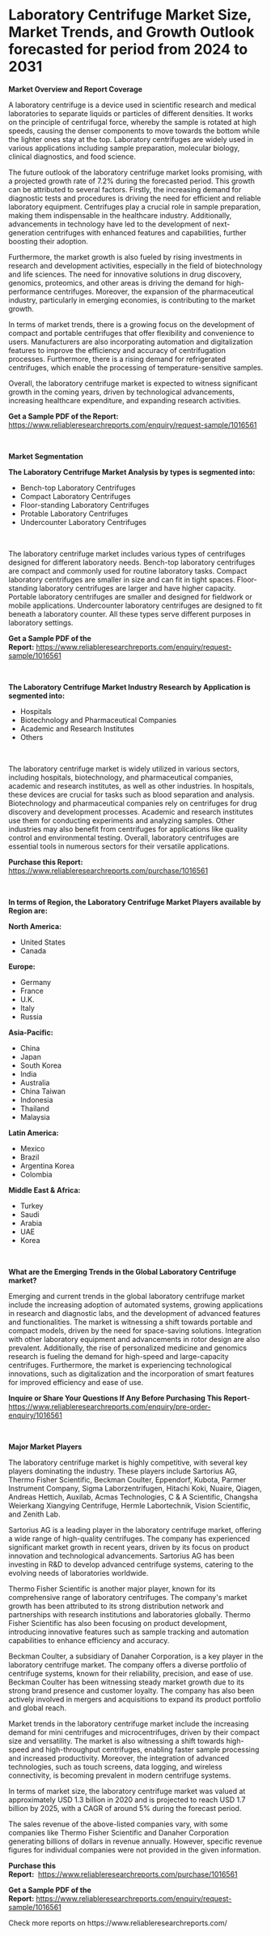 <p><h1>Laboratory Centrifuge Market Size, Market Trends, and Growth Outlook forecasted for period from 2024 to 2031</h1></p><p><strong>Market Overview and Report Coverage</strong></p>
<p><p>A laboratory centrifuge is a device used in scientific research and medical laboratories to separate liquids or particles of different densities. It works on the principle of centrifugal force, whereby the sample is rotated at high speeds, causing the denser components to move towards the bottom while the lighter ones stay at the top. Laboratory centrifuges are widely used in various applications including sample preparation, molecular biology, clinical diagnostics, and food science.</p><p>The future outlook of the laboratory centrifuge market looks promising, with a projected growth rate of 7.2% during the forecasted period. This growth can be attributed to several factors. Firstly, the increasing demand for diagnostic tests and procedures is driving the need for efficient and reliable laboratory equipment. Centrifuges play a crucial role in sample preparation, making them indispensable in the healthcare industry. Additionally, advancements in technology have led to the development of next-generation centrifuges with enhanced features and capabilities, further boosting their adoption.</p><p>Furthermore, the market growth is also fueled by rising investments in research and development activities, especially in the field of biotechnology and life sciences. The need for innovative solutions in drug discovery, genomics, proteomics, and other areas is driving the demand for high-performance centrifuges. Moreover, the expansion of the pharmaceutical industry, particularly in emerging economies, is contributing to the market growth.</p><p>In terms of market trends, there is a growing focus on the development of compact and portable centrifuges that offer flexibility and convenience to users. Manufacturers are also incorporating automation and digitalization features to improve the efficiency and accuracy of centrifugation processes. Furthermore, there is a rising demand for refrigerated centrifuges, which enable the processing of temperature-sensitive samples.</p><p>Overall, the laboratory centrifuge market is expected to witness significant growth in the coming years, driven by technological advancements, increasing healthcare expenditure, and expanding research activities.</p></p>
<p><strong>Get a Sample PDF of the Report:</strong> <a href="https://www.reliableresearchreports.com/enquiry/request-sample/1016561">https://www.reliableresearchreports.com/enquiry/request-sample/1016561</a></p>
<p>&nbsp;</p>
<p><strong>Market Segmentation</strong></p>
<p><strong>The Laboratory Centrifuge Market Analysis by types is segmented into:</strong></p>
<p><ul><li>Bench-top Laboratory Centrifuges</li><li>Compact Laboratory Centrifuges</li><li>Floor-standing Laboratory Centrifuges</li><li>Protable Laboratory Centrifuges</li><li>Undercounter Laboratory Centrifuges</li></ul></p>
<p>&nbsp;</p>
<p><p>The laboratory centrifuge market includes various types of centrifuges designed for different laboratory needs. Bench-top laboratory centrifuges are compact and commonly used for routine laboratory tasks. Compact laboratory centrifuges are smaller in size and can fit in tight spaces. Floor-standing laboratory centrifuges are larger and have higher capacity. Portable laboratory centrifuges are smaller and designed for fieldwork or mobile applications. Undercounter laboratory centrifuges are designed to fit beneath a laboratory counter. All these types serve different purposes in laboratory settings.</p></p>
<p><strong>Get a Sample PDF of the Report:</strong>&nbsp;<a href="https://www.reliableresearchreports.com/enquiry/request-sample/1016561">https://www.reliableresearchreports.com/enquiry/request-sample/1016561</a></p>
<p>&nbsp;</p>
<p><strong>The Laboratory Centrifuge Market Industry Research by Application is segmented into:</strong></p>
<p><ul><li>Hospitals</li><li>Biotechnology and Pharmaceutical Companies</li><li>Academic and Research Institutes</li><li>Others</li></ul></p>
<p>&nbsp;</p>
<p><p>The laboratory centrifuge market is widely utilized in various sectors, including hospitals, biotechnology, and pharmaceutical companies, academic and research institutes, as well as other industries. In hospitals, these devices are crucial for tasks such as blood separation and analysis. Biotechnology and pharmaceutical companies rely on centrifuges for drug discovery and development processes. Academic and research institutes use them for conducting experiments and analyzing samples. Other industries may also benefit from centrifuges for applications like quality control and environmental testing. Overall, laboratory centrifuges are essential tools in numerous sectors for their versatile applications.</p></p>
<p><strong>Purchase this Report:</strong>&nbsp; <a href="https://www.reliableresearchreports.com/purchase/1016561">https://www.reliableresearchreports.com/purchase/1016561</a></p>
<p>&nbsp;</p>
<p><strong>In terms of Region, the Laboratory Centrifuge Market Players available by Region are:</strong></p>
<p>
    <p> <strong> North America: </strong>
        <ul>
            <li>United States</li>
            <li>Canada</li>
        </ul>
        </p> 
    <p> <strong> Europe: </strong>
        <ul>
            <li>Germany</li>
            <li>France</li>
            <li>U.K.</li>
            <li>Italy</li>
            <li>Russia</li>
        </ul>
        </p> 
    <p> <strong> Asia-Pacific: </strong>
        <ul>
            <li>China</li>
            <li>Japan</li>
            <li>South Korea</li>
            <li>India</li>
            <li>Australia</li>
            <li>China Taiwan</li>
            <li>Indonesia</li>
            <li>Thailand</li>
            <li>Malaysia</li>
        </ul>
        </p> 
    <p> <strong> Latin America: </strong>
        <ul>
            <li>Mexico</li>
            <li>Brazil</li>
            <li>Argentina Korea</li>
            <li>Colombia</li>
        </ul>
        </p> 
    <p> <strong> Middle East & Africa: </strong>
        <ul>
            <li>Turkey</li>
            <li>Saudi</li>
            <li>Arabia</li>
            <li>UAE</li>
            <li>Korea</li>
        </ul>
    </p>
    </p>
<p>&nbsp;</p>
<p><strong>What are the Emerging Trends in the Global Laboratory Centrifuge market?</strong></p>
<p><p>Emerging and current trends in the global laboratory centrifuge market include the increasing adoption of automated systems, growing applications in research and diagnostic labs, and the development of advanced features and functionalities. The market is witnessing a shift towards portable and compact models, driven by the need for space-saving solutions. Integration with other laboratory equipment and advancements in rotor design are also prevalent. Additionally, the rise of personalized medicine and genomics research is fueling the demand for high-speed and large-capacity centrifuges. Furthermore, the market is experiencing technological innovations, such as digitalization and the incorporation of smart features for improved efficiency and ease of use.</p></p>
<p><strong>Inquire or Share Your Questions If Any Before Purchasing This Report</strong>- <a href="https://www.reliableresearchreports.com/enquiry/pre-order-enquiry/1016561">https://www.reliableresearchreports.com/enquiry/pre-order-enquiry/1016561</a></p>
<p>&nbsp;</p>
<p><strong>Major Market Players</strong></p>
<p><p>The laboratory centrifuge market is highly competitive, with several key players dominating the industry. These players include Sartorius AG, Thermo Fisher Scientific, Beckman Coulter, Eppendorf, Kubota, Parmer Instrument Company, Sigma Laborzentrifugen, Hitachi Koki, Nuaire, Qiagen, Andreas Hettich, Auxilab, Acmas Technologies, C & A Scientific, Changsha Weierkang Xiangying Centrifuge, Hermle Labortechnik, Vision Scientific, and Zenith Lab.</p><p>Sartorius AG is a leading player in the laboratory centrifuge market, offering a wide range of high-quality centrifuges. The company has experienced significant market growth in recent years, driven by its focus on product innovation and technological advancements. Sartorius AG has been investing in R&D to develop advanced centrifuge systems, catering to the evolving needs of laboratories worldwide. </p><p>Thermo Fisher Scientific is another major player, known for its comprehensive range of laboratory centrifuges. The company's market growth has been attributed to its strong distribution network and partnerships with research institutions and laboratories globally. Thermo Fisher Scientific has also been focusing on product development, introducing innovative features such as sample tracking and automation capabilities to enhance efficiency and accuracy.</p><p>Beckman Coulter, a subsidiary of Danaher Corporation, is a key player in the laboratory centrifuge market. The company offers a diverse portfolio of centrifuge systems, known for their reliability, precision, and ease of use. Beckman Coulter has been witnessing steady market growth due to its strong brand presence and customer loyalty. The company has also been actively involved in mergers and acquisitions to expand its product portfolio and global reach.</p><p>Market trends in the laboratory centrifuge market include the increasing demand for mini centrifuges and microcentrifuges, driven by their compact size and versatility. The market is also witnessing a shift towards high-speed and high-throughput centrifuges, enabling faster sample processing and increased productivity. Moreover, the integration of advanced technologies, such as touch screens, data logging, and wireless connectivity, is becoming prevalent in modern centrifuge systems.</p><p>In terms of market size, the laboratory centrifuge market was valued at approximately USD 1.3 billion in 2020 and is projected to reach USD 1.7 billion by 2025, with a CAGR of around 5% during the forecast period. </p><p>The sales revenue of the above-listed companies vary, with some companies like Thermo Fisher Scientific and Danaher Corporation generating billions of dollars in revenue annually. However, specific revenue figures for individual companies were not provided in the given information.</p></p>
<p><strong>Purchase this Report:</strong>&nbsp;&nbsp;<a href="https://www.reliableresearchreports.com/purchase/1016561">https://www.reliableresearchreports.com/purchase/1016561</a></p>
<p></p>
<p><strong>Get a Sample PDF of the Report:</strong>&nbsp;<a href="https://www.reliableresearchreports.com/enquiry/request-sample/1016561">https://www.reliableresearchreports.com/enquiry/request-sample/1016561</a></p>
<p>Check more reports on https://www.reliableresearchreports.com/</p>